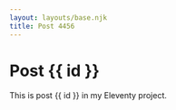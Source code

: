 ```yaml
---
layout: layouts/base.njk
title: Post 4456
---
```


# Post {{ id }}

This is post {{ id }} in my Eleventy project.
